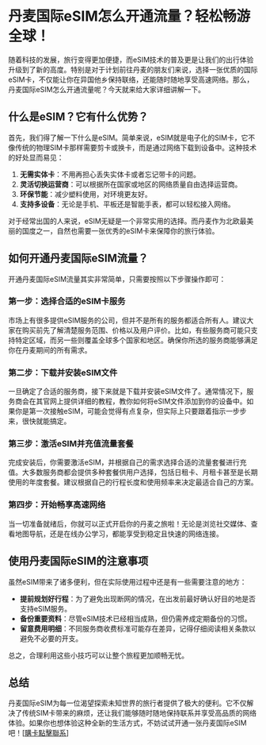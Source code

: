 # 丹麦国际eSIM怎么开通流量？轻松畅游全球！

随着科技的发展，旅行变得更加便捷，而eSIM技术的普及更是让我们的出行体验升级到了新的高度。特别是对于计划前往丹麦的朋友们来说，选择一张优质的国际eSIM卡，不仅能让你在异国他乡保持联络，还能随时随地享受高速网络。那么，丹麦国际eSIM怎么开通流量呢？今天就来给大家详细讲解一下。

## 什么是eSIM？它有什么优势？

首先，我们得了解一下什么是eSIM。简单来说，eSIM就是电子化的SIM卡，它不像传统的物理SIM卡那样需要剪卡或换卡，而是通过网络下载到设备中。这种技术的好处显而易见：

1. **无需实体卡**：不用再担心丢失实体卡或者忘记带卡的问题。
2. **灵活切换运营商**：可以根据所在国家或地区的网络质量自由选择运营商。
3. **环保节能**：减少塑料使用，对环境更友好。
4. **支持多设备**：无论是手机、平板还是智能手表，都可以轻松接入网络。

对于经常出国的人来说，eSIM无疑是一个非常实用的选择。而丹麦作为北欧最美丽的国度之一，自然也需要一张优秀的eSIM卡来保障你的旅行体验。

## 如何开通丹麦国际eSIM流量？

开通丹麦国际eSIM流量其实非常简单，只需要按照以下步骤操作即可：

### 第一步：选择合适的eSIM卡服务

市场上有很多提供eSIM服务的公司，但并不是所有的服务都适合所有人。建议大家在购买前先了解清楚服务范围、价格以及用户评价。比如，有些服务商可能只支持特定区域，而另一些则覆盖全球多个国家和地区。确保你所选的服务商能够满足你在丹麦期间的所有需求。

### 第二步：下载并安装eSIM文件

一旦确定了合适的服务商，接下来就是下载并安装eSIM文件了。通常情况下，服务商会在其官网上提供详细的教程，教你如何将eSIM文件添加到你的设备中。如果你是第一次接触eSIM，可能会觉得有点复杂，但实际上只要跟着指示一步步来，很快就能搞定。

### 第三步：激活eSIM并充值流量套餐

完成安装后，你需要激活eSIM，并根据自己的需求选择合适的流量套餐进行充值。大多数服务商都会提供多种套餐供用户选择，包括日租卡、月租卡甚至是长期使用的年度套餐。建议根据自己的行程长度和使用频率来决定最适合自己的方案。

### 第四步：开始畅享高速网络

当一切准备就绪后，你就可以正式开启你的丹麦之旅啦！无论是浏览社交媒体、查看地图导航，还是在线办公学习，都能享受到稳定且快速的网络连接。

## 使用丹麦国际eSIM的注意事项

虽然eSIM带来了诸多便利，但在实际使用过程中还是有一些需要注意的地方：

- **提前规划好行程**：为了避免出现断网的情况，在出发前最好确认好目的地是否支持eSIM服务。
- **备份重要资料**：尽管eSIM技术已经相当成熟，但仍需养成定期备份的习惯。
- **留意费用明细**：不同服务商收费标准可能存在差异，记得仔细阅读相关条款以避免不必要的开支。

总之，合理利用这些小技巧可以让整个旅程更加顺畅无忧。

## 总结

丹麦国际eSIM为每一位渴望探索未知世界的旅行者提供了极大的便利。它不仅解决了传统SIM卡带来的麻烦，还让我们能够随时随地保持联系并享受高品质的网络体验。如果你也想体验这种全新的生活方式，不妨试试开通一张丹麦国际eSIM吧！[[購卡點擊聯系](https://t.me/s/esim1088)]
